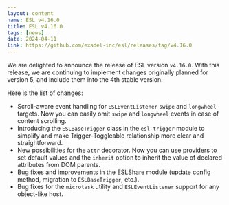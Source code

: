 ```yaml
---
layout: content
name: ESL v4.16.0
title: ESL v4.16.0
tags: [news]
date: 2024-04-11
link: https://github.com/exadel-inc/esl/releases/tag/v4.16.0
---
```


We are delighted to announce the release of ESL version `v4.16.0`. 
With this release, we are continuing to implement changes originally planned for version 5, and include them into the 4th stable version.

Here is the list of changes:

- Scroll-aware event handling for `ESLEventListener` `swipe` and `longwheel` targets. 
  Now you can easily omit `swipe` and `longwheel` events in case of content scrolling.
- Introducing the `ESLBaseTrigger` class in the `esl-trigger` module to simplify and make Trigger-Toggleable relationship more clear and straightforward.
- New possibilities for the `attr` decorator. 
  Now you can use providers to set default values and the `inherit` option to inherit the value of declared attributes from DOM parents.
- Bug fixes and improvements in the ESLShare module (update config method, migration to `ESLBaseTrigger`, etc.).
- Bug fixes for the `microtask` utility and `ESLEventListener` support for any object-like host.
